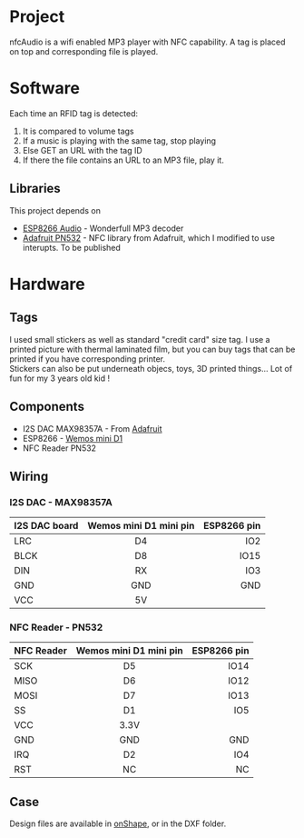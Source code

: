 # Project
nfcAudio is a wifi enabled MP3 player with NFC capability. A tag is placed on top and corresponding file is played.


# Software
Each time an RFID tag is detected:  
1. It is compared to volume tags
2. If a music is playing with the same tag, stop playing
3. Else GET an URL with the tag ID
4. If there the file contains an URL to an MP3 file, play it.

## Libraries
This project depends on
* [ESP8266 Audio](https://github.com/earlephilhower/ESP8266Audio) - Wonderfull MP3 decoder
* [Adafruit PN532](https://github.com/Oliv4945/Adafruit-PN532) - NFC library from Adafruit, which I modified to use interupts. To be published

# Hardware
## Tags
I used small stickers as well as standard "credit card" size tag. I use a printed picture with thermal laminated film, but you can buy tags that can be printed if you have corresponding printer.  
Stickers can also be put underneath objecs, toys, 3D printed things... Lot of fun for my 3 years old kid !

## Components
* I2S DAC MAX98357A - From [Adafruit](https://www.adafruit.com/product/3006)
* ESP8266 - [Wemos mini D1](https://wiki.wemos.cc/products:d1:d1_mini)
* NFC Reader PN532

## Wiring
### I2S DAC - MAX98357A
| I2S DAC board  | Wemos mini D1 mini pin  | ESP8266 pin  |
| ------- |:---:| ----:|
| LRC     | D4  | IO2  |
| BLCK    | D8  | IO15 |
| DIN     | RX  | IO3  |
| GND     | GND | GND  |
| VCC     | 5V  |      |

### NFC Reader - PN532
| NFC Reader  | Wemos mini D1 mini pin  | ESP8266 pin  |
| ------- |:---:| ----:|
| SCK     | D5  | IO14 |
| MISO    | D6  | IO12 |
| MOSI    | D7  | IO13 |
| SS      | D1  | IO5  |
| VCC     | 3.3V|      |
| GND     | GND | GND  |
| IRQ     | D2  | IO4  |
| RST     | NC  | NC   |


## Case
Design files are available in [onShape](https://cad.onshape.com/documents/462111829eacaa66e3425406/w/186305e0bc17a139465da4be/e/d87f807332cb58a96165f9d4), or in the DXF folder.  
